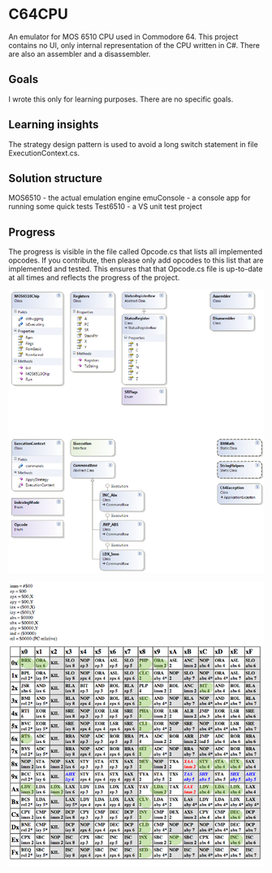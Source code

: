 # C64CPU
An emulator for MOS 6510 CPU used in Commodore 64. This project contains no UI, only internal representation of the CPU written in C#. There are also an assembler and a disassembler. 

## Goals

I wrote this only for learning purposes. There are no specific goals.

## Learning insights

The strategy design pattern is used to avoid a long switch statement in file ExecutionContext.cs. 

## Solution structure

MOS6510 - the actual emulation engine
emuConsole - a console app for running some quick tests
Test6510 - a VS unit test project 

## Progress

The progress is visible in the file called Opcode.cs that lists all implemented opcodes. If you contribute, then please only add opcodes to this list that are implemented and tested. This ensures that that Opcode.cs file is up-to-date at all times and reflects the progress of the project. 

![img](https://github.com/peopleandbits/C64CPU/blob/master/ClassDiagram.png)

![img](https://github.com/peopleandbits/C64CPU/blob/master/opcodes.png)
